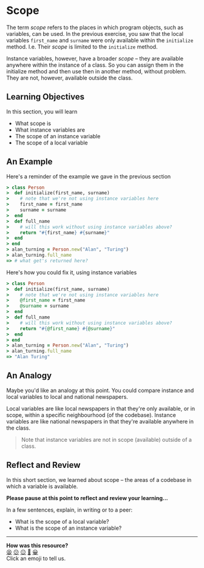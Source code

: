 # Scope

 The term _scope_ refers to the places in which program objects, such as variables, can be used. In the previous exercise, you saw that the local variables `first_name` and `surname` were only available within the `initialize` method.  I.e. Their _scope_ is limited to the `initialize` method.

 Instance variables, however, have a broader _scope_ – they are available anywhere within the instance of a class. So you can assign them in the initialize method and then use then in another method, without problem. They are not, however, available outside the class.

 ## Learning Objectives

 In this section, you will learn
 - What scope is
 - What instance variables are
 - The scope of an instance variable
 - The scope of a local variable

## An Example

 Here's a reminder of the example we gave in the previous section

 ```ruby
> class Person
>  def initialize(first_name, surname)
>    # note that we're not using instance variables here
>    first_name = first_name
>    surname = surname
>  end
>  def full_name
>    # will this work without using instance variables above?
>    return "#{first_name} #{surname}"
>  end
> end
> alan_turning = Person.new("Alan", "Turing")
> alan_turning.full_name
=> # what get's returned here?
```

Here's how you could fix it, using instance variables

```ruby
> class Person
>  def initialize(first_name, surname)
>    # note that we're not using instance variables here
>    @first_name = first_name
>    @surname = surname
>  end
>  def full_name
>    # will this work without using instance variables above?
>    return "#{@first_name} #{@surname}"
>  end
> end
> alan_turning = Person.new("Alan", "Turing")
> alan_turning.full_name
=> "Alan Turing"
```

## An Analogy

Maybe you'd like an analogy at this point. You could compare instance and local variables to local and national newspapers.

Local variables are like local newspapers in that they're only available, or in scope, within a specific neighbourhood (of the codebase). Instance variables are like national newspapers in that they're available anywhere in the class.

> Note that instance variables are not in scope (available) outside of a class.

## Reflect and Review

In this short section, we learned about scope – the areas of a codebase in which a variable is available.

**Please pause at this point to reflect and review your learning...**

In a few sentences, explain, in writing or to a peer:
- What is the scope of a local variable?
- What is the scope of an instance variable?


<!-- BEGIN GENERATED SECTION DO NOT EDIT -->

---

**How was this resource?**  
[😫](https://airtable.com/shrUJ3t7KLMqVRFKR?prefill_Repository=makersacademy/ruby_foundations&prefill_File=chapter2/5_scope.md&prefill_Sentiment=😫) [😕](https://airtable.com/shrUJ3t7KLMqVRFKR?prefill_Repository=makersacademy/ruby_foundations&prefill_File=chapter2/5_scope.md&prefill_Sentiment=😕) [😐](https://airtable.com/shrUJ3t7KLMqVRFKR?prefill_Repository=makersacademy/ruby_foundations&prefill_File=chapter2/5_scope.md&prefill_Sentiment=😐) [🙂](https://airtable.com/shrUJ3t7KLMqVRFKR?prefill_Repository=makersacademy/ruby_foundations&prefill_File=chapter2/5_scope.md&prefill_Sentiment=🙂) [😀](https://airtable.com/shrUJ3t7KLMqVRFKR?prefill_Repository=makersacademy/ruby_foundations&prefill_File=chapter2/5_scope.md&prefill_Sentiment=😀)  
Click an emoji to tell us.

<!-- END GENERATED SECTION DO NOT EDIT -->

